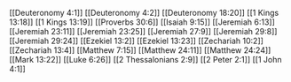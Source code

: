 [[Deuteronomy 4:1]]
[[Deuteronomy 4:2]]
[[Deuteronomy 18:20]]
[[1 Kings 13:18]]
[[1 Kings 13:19]]
[[Proverbs 30:6]]
[[Isaiah 9:15]]
[[Jeremiah 6:13]]
[[Jeremiah 23:11]]
[[Jeremiah 23:25]]
[[Jeremiah 27:9]]
[[Jeremiah 29:8]]
[[Jeremiah 29:24]]
[[Ezekiel 13:2]]
[[Ezekiel 13:23]]
[[Zechariah 10:2]]
[[Zechariah 13:4]]
[[Matthew 7:15]]
[[Matthew 24:11]]
[[Matthew 24:24]]
[[Mark 13:22]]
[[Luke 6:26]]
[[2 Thessalonians 2:9]]
[[2 Peter 2:1]]
[[1 John 4:1]]
